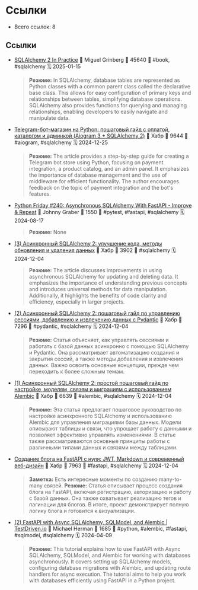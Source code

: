 # Ссылки

- Всего ссылок: 8

## Ссылки

- [SQLAlchemy 2 In Practice](https://readwise.io/reader/document_raw_content/260221801) 👤 Miguel Grinberg 💬 45640 🔖 #book, #sqlalchemy 🗓️ 2025-01-15
    > **Резюме:** In SQLAlchemy, database tables are represented as Python classes with a common parent class called the declarative base class. This allows for easy configuration of primary keys and relationships between tables, simplifying database operations. SQLAlchemy also provides functions for querying and managing relationships, enabling developers to easily navigate and manipulate data.
- [Telegram-бот-магазин на Python: пошаговый гайд с оплатой, каталогом и админкой (Aiogram 3 + SQLAlchemy 2)](https://habr.com/ru/companies/amvera/articles/869136/) 👤 Хабр 💬 9644 🔖 #aiogram, #sqlalchemy 🗓️ 2024-12-25
    > **Резюме:** The article provides a step-by-step guide for creating a Telegram bot store using Python, focusing on payment integration, a product catalog, and an admin panel. It emphasizes the importance of database management and the use of middleware for efficient functionality. The author encourages feedback on the topic of payment integration and the bot's features.
- [Python Friday #240: Asynchronous SQLAlchemy With FastAPI - Improve & Repeat](https://improveandrepeat.com/2024/08/python-friday-240-asynchronous-sqlalchemy-with-fastapi/) 👤 Johnny Graber 💬 1550 🔖 #pytest, #fastapi, #sqlalchemy 🗓️ 2024-08-17
    > **Резюме:** None
- [(3) Асинхронный SQLAlchemy 2: улучшение кода, методы обновления и удаления данных](https://habr.com/ru/companies/amvera/articles/855740/) 👤 Хабр 💬 3902 🔖 #sqlalchemy 🗓️ 2024-12-04
    > **Резюме:** The article discusses improvements in using asynchronous SQLAlchemy for updating and deleting data. It emphasizes the importance of understanding previous concepts and introduces universal methods for data manipulation. Additionally, it highlights the benefits of code clarity and efficiency, especially in larger projects.
- [(2) Асинхронный SQLAlchemy 2: пошаговый гайд по управлению сессиями, добавлению и извлечению данных с Pydantic](https://habr.com/ru/companies/amvera/articles/850470/) 👤 Хабр 💬 7296 🔖 #pydantic, #sqlalchemy 🗓️ 2024-12-04
    > **Резюме:** Статья объясняет, как управлять сессиями и работать с базой данных асинхронно с помощью SQLAlchemy и Pydantic. Она рассматривает автоматизацию создания и закрытия сессий, а также методы добавления и извлечения данных. Важно освоить основные концепции, прежде чем переходить к более сложным темам.
- [(1) Асинхронный SQLAlchemy 2: простой пошаговый гайд по настройке, моделям, связям и миграциям с использованием Alembic](https://habr.com/ru/companies/amvera/articles/849836/) 👤 Хабр 💬 6639 🔖 #alembic, #sqlalchemy 🗓️ 2024-12-04
    > **Резюме:** Эта статья предлагает пошаговое руководство по настройке асинхронного SQLAlchemy и использованию Alembic для управления миграциями базы данных. Модели описывают таблицы и связи, что упрощает работу с данными и позволяет эффективно управлять изменениями. В статье также рассматриваются основные принципы работы с различными типами данных и связями между таблицами.
- [Создание блога на FastAPI с нуля: JWT, Markdown и современный веб-дизайн](https://habr.com/ru/companies/amvera/articles/863130/) 👤 Хабр 💬 7963 🔖 #fastapi, #sqlalchemy 🗓️ 2024-12-04
    > **Заметка:** Есть интересные моменты по созданию many-to-many связей.
    > **Резюме:** Статья описывает процесс создания блога на FastAPI, включая регистрацию, авторизацию и работу с базой данных. Она также охватывает реализацию тегов и пагинации для блогов. В итоге, проект демонстрирует полную логику блога и готовится к визуализации.
- [(2) FastAPI with Async SQLAlchemy, SQLModel, and Alembic | TestDriven.io](https://testdriven.io/blog/fastapi-sqlmodel/) 👤 Michael Herman 💬 1685 🔖 #python, #alembic, #fastapi, #sqlmodel, #sqlalchemy 🗓️ 2024-04-09
    > **Резюме:** This tutorial explains how to use FastAPI with Async SQLAlchemy, SQLModel, and Alembic for working with databases asynchronously. It covers setting up SQLAlchemy models, configuring database migrations with Alembic, and updating route handlers for async execution. The tutorial aims to help you work with databases efficiently using FastAPI in a Python project.
